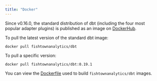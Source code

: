 ```yaml
---
title: "Docker"
---
```


Since v0.16.0, the standard distribution of dbt (including the four most popular adapter plugins) is published as an image on [DockerHub](https://hub.docker.com/r/fishtownanalytics/dbt).

To pull the latest version of the standard dbt image:
```shell
docker pull fishtownanalytics/dbt
```
To pull a specific version:
```shell
docker pull fishtownanalytics/dbt:0.19.1
```

You can view the [Dockerfile](https://github.com/fishtown-analytics/dbt/blob/develop/docker/Dockerfile) used to build `fishtownanalytics/dbt` images.
